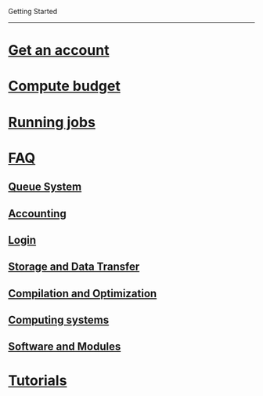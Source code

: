 Getting Started

---

<!-- use only links inside h1, h2, h3 and h4 -->


# [Get an account](https://eth-cscs.github.io/getting_started/get_an_account)
# [Compute budget](https://eth-cscs.github.io/getting_started/compute_budget)
# [Running jobs](https://eth-cscs.github.io/getting_started/running_jobs)
# [FAQ](https://eth-cscs.github.io/getting_started/faq)
## [Queue System](https://eth-cscs.github.io/getting_started/faq/#queue-system)
## [Accounting](https://eth-cscs.github.io/getting_started/faq/#accounting)
## [Login](https://eth-cscs.github.io/getting_started/faq/#login)
## [Storage and Data Transfer](https://eth-cscs.github.io/getting_started/faq/#storage-and-data-transfer)
## [Compilation and Optimization](https://eth-cscs.github.io/getting_started/faq/#compilation-and-optimization)
## [Computing systems](https://eth-cscs.github.io/getting_started/faq/#computing-systems)
## [Software and Modules](https://eth-cscs.github.io/getting_started/faq/#software-and-modules)
# [Tutorials](https://eth-cscs.github.io/getting_started/tutorials)
